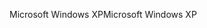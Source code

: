 <span data-ttu-id="52220-101">Microsoft Windows XP</span><span class="sxs-lookup"><span data-stu-id="52220-101">Microsoft Windows XP</span></span>